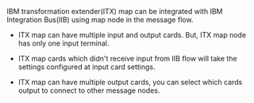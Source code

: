 
IBM transformation extender(ITX) map can be integrated with IBM Integration Bus(IIB) using map node in the message flow.

* ITX map can have multiple input and output cards. But, ITX map node has only one input terminal.

* ITX map cards which didn't receive input from IIB flow will take the settings configured at input card settings.

* ITX map can have multiple output cards, you can select which cards output to connect to other message nodes.
